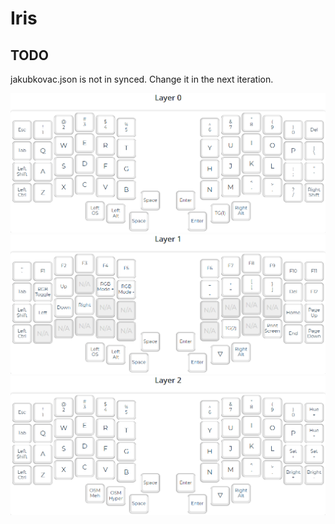 # Iris

## TODO 
jakubkovac.json is not in synced. Change it in the next iteration.

![](layer0.png)
![](layer1.png)
![](layer2.png)
